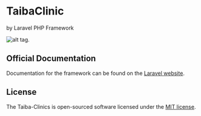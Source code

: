 # TaibaClinic
by Laravel PHP Framework

![alt tag](https://raw.githubusercontent.com/obaaa/Taiba-Clinics/master/public/assets/img/clinic.png). 

## Official Documentation

Documentation for the framework can be found on the [Laravel website](http://laravel.com/docs).

## License

The Taiba-Clinics is open-sourced software licensed under the [MIT license](http://opensource.org/licenses/MIT).
